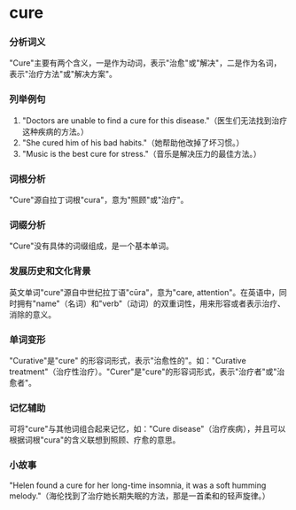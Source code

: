 # cure

### 分析词义

  

"Cure"主要有两个含义，一是作为动词，表示"治愈"或"解决"，二是作为名词，表示"治疗方法"或"解决方案"。

  

### 列举例句

  

1.  "Doctors are unable to find a cure for this disease."（医生们无法找到治疗这种疾病的方法。）
2.  "She cured him of his bad habits."（她帮助他改掉了坏习惯。）
3.  "Music is the best cure for stress."（音乐是解决压力的最佳方法。）

  

### 词根分析

  

"Cure"源自拉丁词根"cura"，意为"照顾"或"治疗"。

  

### 词缀分析

  

"Cure"没有具体的词缀组成，是一个基本单词。

  

### 发展历史和文化背景

  

英文单词"cure"源自中世纪拉丁语"cūra"，意为"care, attention"。在英语中，同时拥有"name"（名词）和"verb"（动词）的双重词性，用来形容或者表示治疗、消除的意义。

  

### 单词变形

  

"Curative"是"cure" 的形容词形式，表示"治愈性的"。如："Curative treatment"（治疗性治疗）。"Curer"是"cure"的形容词形式，表示"治疗者"或"治愈者"。

  

### 记忆辅助

  

可将"cure"与其他词组合起来记忆，如："Cure disease"（治疗疾病），并且可以根据词根"cura"的含义联想到照顾、疗愈的意思。

  

### 小故事

  

"Helen found a cure for her long-time insomnia, it was a soft humming melody."（海伦找到了治疗她长期失眠的方法，那是一首柔和的轻声旋律。）
